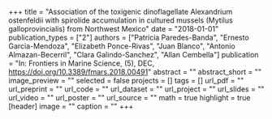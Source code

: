 +++
title = "Association of the toxigenic dinoflagellate Alexandrium ostenfeldii with spirolide accumulation in cultured mussels (Mytilus galloprovincialis) from Northwest Mexico"
date = "2018-01-01"
publication_types = ["2"]
authors = ["Patricia Paredes-Banda", "Ernesto Garcia-Mendoza", "Elizabeth Ponce-Rivas", "Juan Blanco", "Antonio Almazan-Becerril", "Clara Galindo-Sanchez", "Allan Cembella"]
publication = "In: Frontiers in Marine Science, (5), DEC, https://doi.org/10.3389/fmars.2018.00491"
abstract = ""
abstract_short = ""
image_preview = ""
selected = false
projects = []
tags = []
url_pdf = ""
url_preprint = ""
url_code = ""
url_dataset = ""
url_project = ""
url_slides = ""
url_video = ""
url_poster = ""
url_source = ""
math = true
highlight = true
[header]
image = ""
caption = ""
+++
